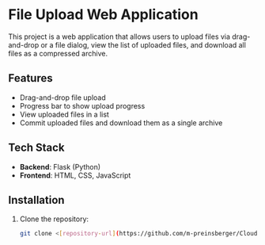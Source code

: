 # File Upload Web Application

This project is a web application that allows users to upload files via drag-and-drop or a file dialog, view the list of uploaded files, and download all files as a compressed archive.

## Features

- Drag-and-drop file upload
- Progress bar to show upload progress
- View uploaded files in a list
- Commit uploaded files and download them as a single archive

## Tech Stack

- **Backend**: Flask (Python)
- **Frontend**: HTML, CSS, JavaScript

## Installation

1. Clone the repository:

   ```bash
   git clone <[repository-url](https://github.com/m-preinsberger/CloudDoc.git)>
